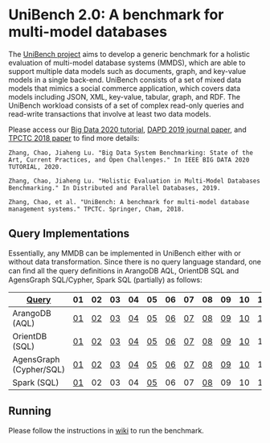 # UniBench 2.0: A benchmark for multi-model databases
The [UniBench project](https://www.helsinki.fi/en/researchgroups/unified-database-management-systems-udbms/unibench-towards-benchmarking-multi-model-dbms) aims to develop a generic benchmark for a holistic evaluation of multi-model database systems (MMDS), which are able to support multiple data models such as documents, graph, and key-value models in a single back-end. UniBench consists of a set of mixed data models that mimics a social commerce application, which covers data models including JSON, XML, key-value, tabular,  graph, and RDF. The UniBench workload consists of a set of complex read-only queries and read-write transactions that involve at least two data models.

Please access our [Big Data 2020 tutorial](https://www.helsinki.fi/en/researchgroups/unified-database-management-systems-udbms/ieee-big-data-2020-tutorial), [DAPD 2019 journal paper](http://link.springer.com/article/10.1007/s10619-019-07279-6), and [TPCTC 2018 paper](https://www.cs.helsinki.fi/u/jilu/documents/UniBench.pdf) to find more details:

```
Zhang, Chao, Jiaheng Lu. "Big Data System Benchmarking: State of the Art, Current Practices, and Open Challenges." In IEEE BIG DATA 2020 TUTORIAL, 2020.

Zhang, Chao, Jiaheng Lu. "Holistic Evaluation in Multi-Model Databases Benchmarking." In Distributed and Parallel Databases, 2019.

Zhang, Chao, et al. "UniBench: A benchmark for multi-model database management systems." TPCTC. Springer, Cham, 2018.
```

## Query Implementations
Essentially, any MMDB can be implemented in UniBench either with or without data transformation. Since there is no query language standard, one can ﬁnd all the query deﬁnitions in ArangoDB AQL, OrientDB SQL and AgensGraph SQL/Cypher, Spark SQL (partially) as follows:

| [Query](https://github.com/HY-UDBMS/UniBench/blob/master/Unibench/src/MMDB.java)  | 01 | 02 | 03 | 04 | 05 | 06 | 07 | 08 | 09| 10 | 11 | 12 | 13 | 14 | 15 |
| -------------- | --- | --- | --- | --- | --- | --- | --- | --- | --- | --- | --- | --- | --- | --- | --- |
| ArangoDB (AQL) | [01](https://github.com/Rucchao/UniBench_new/blob/master/src/main/java/Arango.java) | [02](https://github.com/Rucchao/UniBench_new/blob/master/src/main/java/Arango.java) | [03](https://github.com/Rucchao/UniBench_new/blob/master/src/main/java/Arango.java) | [04](https://github.com/Rucchao/UniBench_new/blob/master/src/main/java/Arango.java) | [05](https://github.com/Rucchao/UniBench_new/blob/master/src/main/java/Arango.java) | [06](https://github.com/Rucchao/UniBench_new/blob/master/src/main/java/Arango.java) | [07](https://github.com/Rucchao/UniBench_new/blob/master/src/main/java/Arango.java) | [08](https://github.com/Rucchao/UniBench_new/blob/master/src/main/java/Arango.java) | [09](https://github.com/Rucchao/UniBench_new/blob/master/src/main/java/Arango.java) | [10](https://github.com/Rucchao/UniBench_new/blob/master/src/main/java/Arango.java) | [11](https://github.com/Rucchao/UniBench_new/blob/master/src/main/java/Arango.java) | [12](https://github.com/Rucchao/UniBench_new/blob/master/src/main/java/Arango.java) | [13](https://github.com/Rucchao/UniBench_new/blob/master/src/main/java/Arango.java) | [14](https://github.com/Rucchao/UniBench_new/blob/master/src/main/java/Arango.java) | [15](https://github.com/Rucchao/UniBench_new/blob/master/src/main/java/Arango.java) |
| OrientDB (SQL) | [01](https://github.com/Rucchao/UniBench_new/blob/master/src/main/java/OrientDB.java)  | [02](https://github.com/Rucchao/UniBench_new/blob/master/src/main/java/OrientDB.java)  | [03](https://github.com/Rucchao/UniBench_new/blob/master/src/main/java/OrientDB.java)  | [04](https://github.com/Rucchao/UniBench_new/blob/master/src/main/java/OrientDB.java)  | [05](https://github.com/Rucchao/UniBench_new/blob/master/src/main/java/OrientDB.java)  | [06](https://github.com/Rucchao/UniBench_new/blob/master/src/main/java/OrientDB.java)  | [07](https://github.com/Rucchao/UniBench_new/blob/master/src/main/java/OrientDB.java)  | [08](https://github.com/Rucchao/UniBench_new/blob/master/src/main/java/OrientDB.java)  | [09](https://github.com/Rucchao/UniBench_new/blob/master/src/main/java/OrientDB.java)  | [10](https://github.com/Rucchao/UniBench_new/blob/master/src/main/java/OrientDB.java)  |11 | 12 | 13 | 14 | 15 |
| AgensGraph (Cypher/SQL) | [01](https://github.com/Rucchao/UniBench_new/blob/master/src/main/java/AgensGraph.java)  | [02](https://github.com/Rucchao/UniBench_new/blob/master/src/main/java/AgensGraph.java)  | [03](https://github.com/Rucchao/UniBench_new/blob/master/src/main/java/AgensGraph.java)  | [04](https://github.com/Rucchao/UniBench_new/blob/master/src/main/java/AgensGraph.java)  | [05](https://github.com/Rucchao/UniBench_new/blob/master/src/main/java/AgensGraph.java)  | [06](https://github.com/Rucchao/UniBench_new/blob/master/src/main/java/AgensGraph.java)  | [07](https://github.com/Rucchao/UniBench_new/blob/master/src/main/java/AgensGraph.java)  | [08](https://github.com/Rucchao/UniBench_new/blob/master/src/main/java/AgensGraph.java)  | [09](https://github.com/Rucchao/UniBench_new/blob/master/src/main/java/AgensGraph.java)  | [10](https://github.com/Rucchao/UniBench_new/blob/master/src/main/java/AgensGraph.java)  |11 | 12 | 13 | 14 | 15 |
| Spark (SQL)     | [01](https://github.com/Rucchao/UniBench_new/blob/master/src/main/java/Spark.java)  | 02 | 03 | 04 | [05](https://github.com/Rucchao/UniBench_new/blob/master/src/main/java/Spark.java) | 06 | 07 | [08](https://github.com/Rucchao/UniBench_new/blob/master/src/main/java/Spark.java)  | 09  | 10  |11 | 12 | 13 | 14 | 15 |

## Running

Please follow the instructions in [wiki](https://github.com/Rucchao/UniBench_new/wiki) to run the benchmark.
